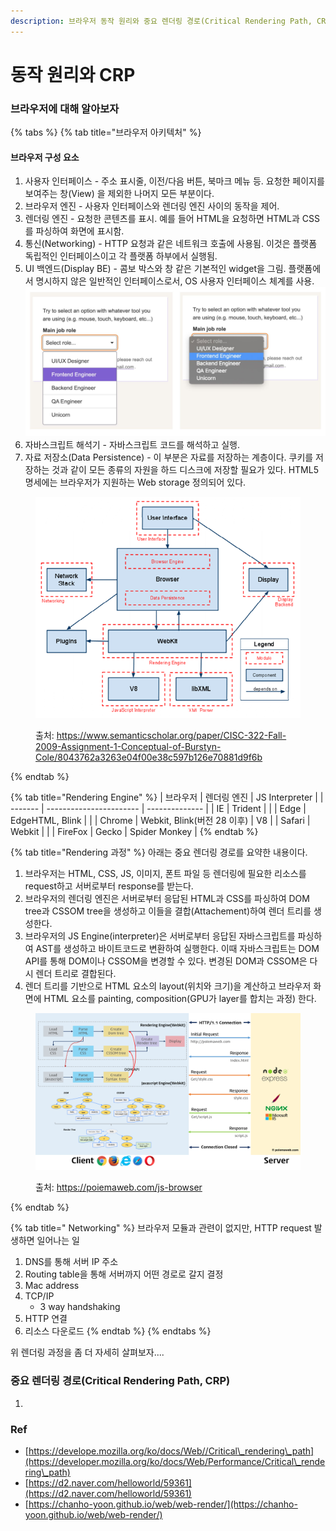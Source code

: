 ```yaml
---
description: 브라우저 동작 원리와 중요 렌더링 경로(Critical Rendering Path, CRP)
---
```


# 동작 원리와 CRP

### 브라우저에 대해 알아보자

{% tabs %}
{% tab title="브라우저 아키텍처" %}
#### 브라우저 구성 요소

1. 사용자 인터페이스 - 주소 표시줄, 이전/다음 버튼, 북마크 메뉴 등. 요청한 페이지를 보여주는 창(View) 을 제외한 나머지 모든 부분이다.
2. 브라우저 엔진 - 사용자 인터페이스와 렌더링 엔진 사이의 동작을 제어.
3. 렌더링 엔진 - 요청한 콘텐츠를 표시. 예를 들어 HTML을 요청하면 HTML과 CSS를 파싱하여 화면에 표시함.
4. 통신(Networking) - HTTP 요청과 같은 네트워크 호출에 사용됨. 이것은 플랫폼 독립적인 인터페이스이고 각 플랫폼 하부에서 실행됨.
5. UI 백엔드(Display BE) - 콤보 박스와 창 같은 기본적인 widget을 그림. 플랫폼에서 명시하지 않은 일반적인 인터페이스로서, OS 사용자 인터페이스 체계를 사용.\
   ![](<../../.gitbook/assets/image (3).png>)
6. 자바스크립트 해석기 - 자바스크립트 코드를 해석하고 실행.
7. 자료 저장소(Data Persistence) - 이 부분은 자료를 저장하는 계층이다. 쿠키를 저장하는 것과 같이 모든 종류의 자원을 하드 디스크에 저장할 필요가 있다. HTML5 명세에는 브라우저가 지원하는 Web storage 정의되어 있다.



<figure><img src="../../.gitbook/assets/image (6).png" alt=""><figcaption><p>출처: <a href="https://www.semanticscholar.org/paper/CISC-322-Fall-2009-Assignment-1-Conceptual-of-Burstyn-Cole/8043762a3263e04f00e38c597b126e70881d9f6b">https://www.semanticscholar.org/paper/CISC-322-Fall-2009-Assignment-1-Conceptual-of-Burstyn-Cole/8043762a3263e04f00e38c597b126e70881d9f6b</a></p></figcaption></figure>
{% endtab %}

{% tab title="Rendering Engine" %}
| 브라우저    | 렌더링 엔진                  | JS Interpreter |
| ------- | ----------------------- | -------------- |
| IE      | Trident                 |                |
| Edge    | EdgeHTML, Blink         |                |
| Chrome  | Webkit, Blink(버전 28 이후) | V8             |
| Safari  | Webkit                  |                |
| FireFox | Gecko                   | Spider Monkey  |
{% endtab %}

{% tab title="Rendering 과정" %}
아래는 중요 렌더링 경로를 요약한 내용이다.

1. 브라우저는 HTML, CSS, JS, 이미지, 폰트 파일 등 렌더링에 필요한 리소스를 request하고 서버로부터 response를 받는다.
2. 브라우저의 렌더링 엔진은 서버로부터 응답된 HTML과 CSS를 파싱하여 DOM tree과 CSSOM tree을 생성하고 이들을 결합(Attachement)하여 렌더 트리를 생성한다.
3. 브라우저의 JS Engine(interpreter)은 서버로부터 응답된 자바스크립트를 파싱하여 AST를 생성하고 바이트코드로 변환하여 실행한다. 이때 자바스크립트는 DOM API를 통해 DOM이나 CSSOM을 변경할 수 있다. 변경된 DOM과 CSSOM은 다시 렌더 트리로 결합된다.
4. 렌더 트리를 기반으로 HTML 요소의 layout(위치와 크기)을 계산하고 브라우저 화면에 HTML 요소를 painting, composition(GPU가 layer를 합치는 과정) 한다.



<figure><img src="../../.gitbook/assets/image (9).png" alt=""><figcaption><p>출처: <a href="https://poiemaweb.com/js-browser">https://poiemaweb.com/js-browser</a></p></figcaption></figure>
{% endtab %}

{% tab title=" Networking" %}
브라우저 모듈과 관련이 없지만, HTTP request 발생하면 일어나는 일&#x20;

1. DNS를 통해 서버 IP 주소&#x20;
2. Routing table을 통해 서버까지 어떤 경로로 갈지 결정
3. Mac address
4. TCP/IP
   * 3 way handshaking
5. HTTP 연결
6. 리소스 다운로드
{% endtab %}
{% endtabs %}

위 렌더링 과정을 좀 더 자세히 살펴보자....

### 중요 렌더링 경로(Critical Rendering Path, CRP)

1.

###

###

### Ref

* [https://develope.mozilla.org/ko/docs/Web//Critical\_rendering\_path](https://developer.mozilla.org/ko/docs/Web/Performance/Critical\_rendering\_path)
* [https://d2.naver.com/helloworld/59361](https://d2.naver.com/helloworld/59361)
* [https://chanho-yoon.github.io/web/web-render/](https://chanho-yoon.github.io/web/web-render/)
